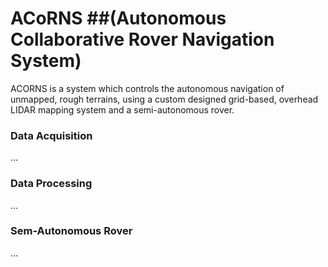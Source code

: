 # ACoRNS ##(Autonomous Collaborative Rover Navigation System)
ACORNS is a system which controls the autonomous navigation of unmapped, rough terrains, using a custom designed grid-based, overhead LIDAR mapping system and a semi-autonomous rover.
### Data Acquisition
...

### Data Processing
...

### Sem-Autonomous Rover
...
